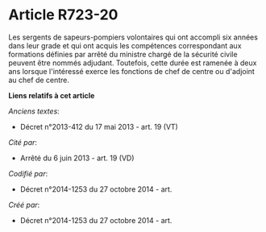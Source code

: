 # Article R723-20

Les sergents de sapeurs-pompiers volontaires qui ont accompli six années dans leur grade et qui ont acquis les compétences
correspondant aux formations définies par arrêté du ministre chargé de la sécurité civile peuvent être nommés adjudant.
Toutefois, cette durée est ramenée à deux ans lorsque l'intéressé exerce les fonctions de chef de centre ou d'adjoint au chef
de centre.

**Liens relatifs à cet article**

_Anciens textes_:

  - Décret n°2013-412 du 17 mai 2013 - art. 19 (VT)

_Cité par_:

  - Arrêté du 6 juin 2013 - art. 19 (VD)

_Codifié par_:

  - Décret n°2014-1253 du 27 octobre 2014 - art.

_Créé par_:

  - Décret n°2014-1253 du 27 octobre 2014 - art.
